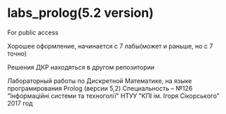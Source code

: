 # labs_prolog(5.2 version)
 For public access
 
Хорошее оформление, начинается с 7 лабы(может и раньше, но с 7 точно)

Решения ДКР находяться в другом репозитории

Лабораторный работы по Дискретной Математике, на языке програмирования Prolog (версии 5,2)
Специальность – №126 "Інформаційні системи та техноголії"
НТУУ "КПІ ім. Ігоря Сікорського"
2017 год
